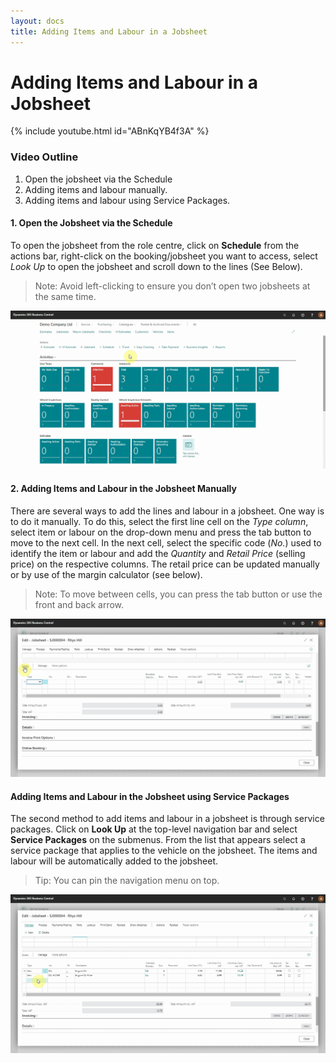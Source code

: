 ```yaml
---
layout: docs
title: Adding Items and Labour in a Jobsheet
---
```


# Adding Items and Labour in a Jobsheet

{% include youtube.html id="ABnKqYB4f3A" %}

### Video Outline

1. Open the jobsheet via the Schedule
2. Adding items and labour manually.
3. Adding items and labour using Service Packages.

#### 1. Open the Jobsheet via the Schedule
To open the jobsheet from the role centre, click on **Schedule** from the actions bar, right-click on the booking/jobsheet you want to access, select *Look Up* to open the jobsheet and scroll down to the lines (See Below).

> Note: Avoid left-clicking to ensure you don’t open  two jobsheets at the same time.

![](media/garagehive-add-items-and-labour-to-a-jobsheet1.gif)

#### 2. Adding Items and Labour in the Jobsheet Manually
There are several ways to add the lines and labour in a jobsheet. One way is to do it manually. To do this, select the first line cell on the *Type column*, select item or labour on the drop-down menu and press the tab button to move to the next cell. In the next cell, select the specific code (*No.*) used to identify the item or labour and add the *Quantity* and *Retail Price* (selling price) on the respective columns. The retail price can be updated manually or by use of the margin calculator (see below).

> Note: To move between cells, you can press the tab button or use the front and back arrow. 


![](media/garagehive-add-items-and-labour-to-a-jobsheet2.gif)

#### Adding Items and Labour in the Jobsheet using Service Packages
The second method to add items and labour in a jobsheet is through service packages. Click on **Look Up** at the top-level navigation bar and select **Service Packages** on the submenus. From the list that appears select a service package that applies to the vehicle on the jobsheet. The items and labour will be automatically added to the jobsheet.

> Tip: You can pin the navigation menu on top.

![](media/garagehive-add-items-and-labour-to-a-jobsheet3.gif)

